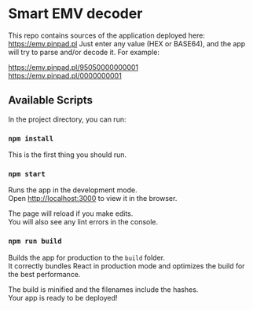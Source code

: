 # Smart EMV decoder

This repo contains sources of the application deployed here: https://emv.pinpad.pl
Just enter any value (HEX or BASE64), and the app will try to parse and/or decode it.
For example:

 https://emv.pinpad.pl/95050000000001 \
 https://emv.pinpad.pl/0000000001


## Available Scripts


In the project directory, you can run:

### `npm install`

This is the first thing you should run.

### `npm start`

Runs the app in the development mode.\
Open [http://localhost:3000](http://localhost:3000) to view it in the browser.

The page will reload if you make edits.\
You will also see any lint errors in the console.

### `npm run build`

Builds the app for production to the `build` folder.\
It correctly bundles React in production mode and optimizes the build for the best performance.

The build is minified and the filenames include the hashes.\
Your app is ready to be deployed!

